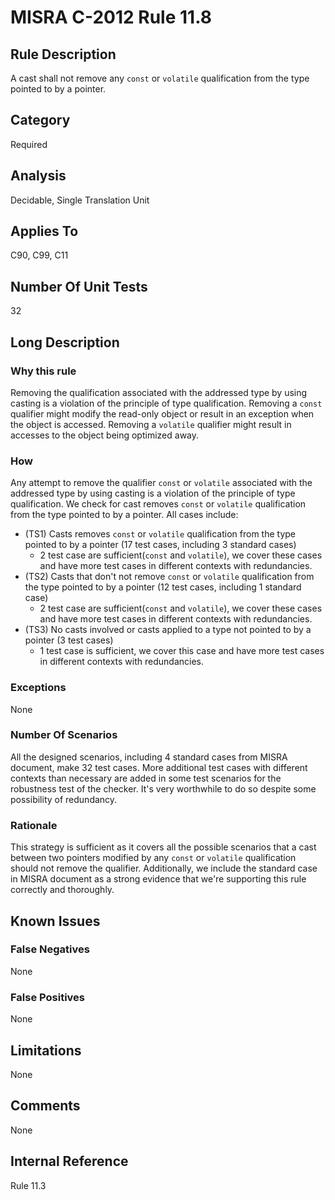 # MISRA C-2012 Rule 11.8
## Rule Description
A cast shall not remove any `const` or `volatile` qualification from the type pointed to by a pointer.
​
## Category
Required
​
## Analysis
Decidable, Single Translation Unit
​
## Applies To
C90, C99, C11
​
## Number Of Unit Tests
32
​
## Long Description
### Why this rule
Removing the qualification associated with the addressed type by using casting is a violation of the principle of type qualification.
Removing a `const` qualifier might modify the read-only object or result in an exception when the object is accessed.
Removing a `volatile` qualifier might result in accesses to the object being optimized away.
​
### How
Any attempt to remove the qualifier `const` or `volatile` associated with the addressed type by using casting is a violation of the principle of type qualification.
We check for cast removes `const` or `volatile` qualification from the type pointed to by a pointer. All cases include:

- (TS1) Casts removes `const` or `volatile` qualification from the type pointed to by a pointer (17 test cases, including 3 standard cases)
  * 2 test case are sufficient(`const` and `volatile`), we cover these cases and have more test cases in different contexts with redundancies.
- (TS2) Casts that don't not remove `const` or `volatile` qualification from the type pointed to by a pointer (12 test cases, including 1 standard case)
  * 2 test case are sufficient(`const` and `volatile`), we cover these cases and have more test cases in different contexts with redundancies.
- (TS3) No casts involved or casts applied to a type not pointed to by a pointer (3 test cases)
  * 1 test case is sufficient, we cover this case and have more test cases in different contexts with redundancies.
​
### Exceptions
None

### Number Of Scenarios

All the designed scenarios, including 4 standard cases from MISRA document, make 32 test cases.
More additional test cases with different contexts than necessary are added in some test scenarios for the robustness test of the checker. It's very worthwhile to do so despite some possibility of redundancy.

### Rationale

This strategy is sufficient as it covers all the possible scenarios that a cast between two pointers modified by any `const` or `volatile` qualification should not remove the qualifier. Additionally, we include the standard case in MISRA document as a strong evidence that we're supporting this rule correctly and thoroughly.

## Known Issues
### False Negatives
None

### False Positives
None
​
## Limitations
None
​
## Comments
None
​
## Internal Reference
Rule 11.3
